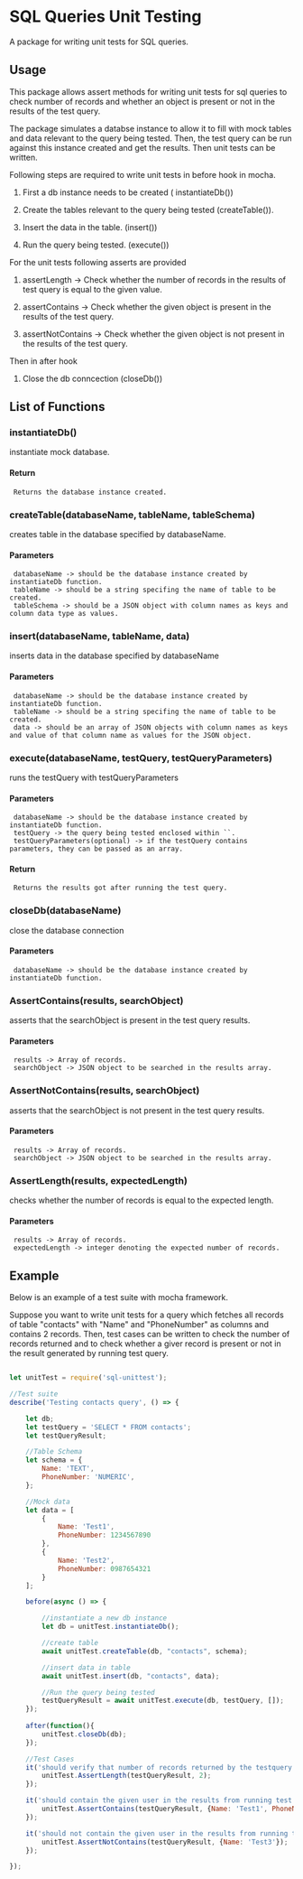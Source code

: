 # SQL Queries Unit Testing

A package for writing unit tests for SQL queries.

## Usage

This package allows assert methods for writing unit tests for sql queries to check number of records and whether an object is present or not in the results of the test query.

The package simulates a databse instance to allow it to fill with mock tables and data relevant to the query being tested. 
Then, the test query can be run against this instance created and get the results.
Then unit tests can be written.

Following steps are required to write unit tests in before hook in mocha.
1) First a db instance needs to be created ( instantiateDb())

2) Create the tables relevant to the query being tested (createTable()).

3) Insert the data in the table. (insert())

4) Run the query being tested. (execute())

For the unit tests following asserts are provided
1) assertLength -> Check whether the number of records in the results of test query is equal to the given value.

2) assertContains -> Check whether the given object is present in the results of the test query.

3) assertNotContains -> Check whether the given object is not present in the results of the test query.

Then in after hook
1) Close the db conncection (closeDb())


## List of Functions

### instantiateDb()  
instantiate mock database.

#### Return  
     Returns the database instance created.


### createTable(databaseName, tableName, tableSchema)  
creates table in the database specified by databaseName. 

#### Parameters  
     databaseName -> should be the database instance created by instantiateDb function.  
     tableName -> should be a string specifing the name of table to be created.  
     tableSchema -> should be a JSON object with column names as keys and column data type as values.


### insert(databaseName, tableName, data)  
inserts data in the database specified by databaseName

#### Parameters  
     databaseName -> should be the database instance created by instantiateDb function.  
     tableName -> should be a string specifing the name of table to be created.  
     data -> should be an array of JSON objects with column names as keys and value of that column name as values for the JSON object.


### execute(databaseName, testQuery, testQueryParameters)   
runs the testQuery with testQueryParameters

#### Parameters  
     databaseName -> should be the database instance created by instantiateDb function.   
     testQuery -> the query being tested enclosed within ``.  
     testQueryParameters(optional) -> if the testQuery contains parameters, they can be passed as an array.

#### Return  
     Returns the results got after running the test query.


### closeDb(databaseName)  
close the database connection

#### Parameters  
     databaseName -> should be the database instance created by instantiateDb function.

     
### AssertContains(results, searchObject)  
asserts that the searchObject is present in the test query results.

#### Parameters  
     results -> Array of records.  
     searchObject -> JSON object to be searched in the results array.


### AssertNotContains(results, searchObject)   
asserts that the searchObject is not present in the test query results.

#### Parameters  
     results -> Array of records.  
     searchObject -> JSON object to be searched in the results array.


### AssertLength(results, expectedLength)   
checks whether the number of records is equal to the expected length.

#### Parameters  
     results -> Array of records.  
     expectedLength -> integer denoting the expected number of records.

  
## Example

Below is an example of a test suite with mocha framework.

Suppose you want to write unit tests for a query which fetches all records of table "contacts" with "Name" and "PhoneNumber" as columns and contains 2 records.
Then, test cases can be written to check the number of records returned and to check whether a giver record is present or not in the result generated by running test query.

``` js

let unitTest = require('sql-unittest');

//Test suite
describe('Testing contacts query', () => {

    let db;
    let testQuery = 'SELECT * FROM contacts';
    let testQueryResult;

    //Table Schema
    let schema = {
        Name: 'TEXT',
        PhoneNumber: 'NUMERIC', 
    };

    //Mock data
    let data = [
        {
            Name: 'Test1',
            PhoneNumber: 1234567890
        },
        {
            Name: 'Test2',
            PhoneNumber: 0987654321
        }
    ];

    before(async () => {  

        //instantiate a new db instance
        let db = unitTest.instantiateDb();

        //create table
        await unitTest.createTable(db, "contacts", schema);

        //insert data in table
        await unitTest.insert(db, "contacts", data);

        //Run the query being tested
        testQueryResult = await unitTest.execute(db, testQuery, []);
    });
    
    after(function(){
        unitTest.closeDb(db);
    });

    //Test Cases
    it('should verify that number of records returned by the testquery is 2', async() => {
        unitTest.AssertLength(testQueryResult, 2);    
    });

    it('should contain the given user in the results from running test query', async() => {
        unitTest.AssertContains(testQueryResult, {Name: 'Test1', PhoneNumber: 1234567890});    
    });

    it('should not contain the given user in the results from running test query', async() => {
        unitTest.AssertNotContains(testQueryResult, {Name: 'Test3'});    
    });

});

```




